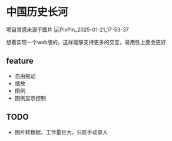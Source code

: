 # 中国历史长河
项目灵感来源于图片
![PixPin_2025-01-21_17-53-37](https://github.com/user-attachments/assets/fc38136d-13fb-49bd-aab2-bc6e8640c18b)

想着实现一个web版的，这样能够支持更多的交互，易用性上面会更好

## feature
- 自由拖动
- 缩放
- 图例
- 图例显示控制

## TODO
- 图片转数据，工作量巨大，只能手动录入
